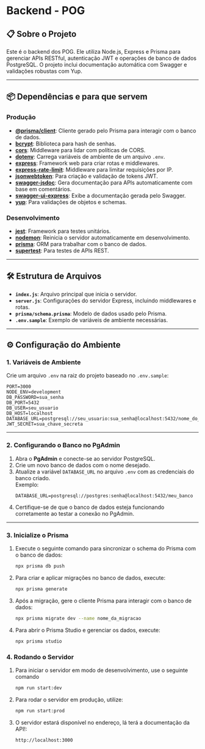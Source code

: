 # Backend - POG

## 📋 Sobre o Projeto

Este é o backend dos POG. Ele utiliza Node.js, Express e Prisma para gerenciar APIs RESTful, autenticação JWT e operações de banco de dados PostgreSQL. O projeto inclui documentação automática com Swagger e validações robustas com Yup.

---

## 📦 Dependências e para que servem

### Produção

- **[@prisma/client](https://www.prisma.io/)**: Cliente gerado pelo Prisma para interagir com o banco de dados.
- **[bcrypt](https://github.com/kelektiv/node.bcrypt.js)**: Biblioteca para hash de senhas.
- **[cors](https://github.com/expressjs/cors)**: Middleware para lidar com políticas de CORS.
- **[dotenv](https://github.com/motdotla/dotenv)**: Carrega variáveis de ambiente de um arquivo `.env`.
- **[express](https://expressjs.com/)**: Framework web para criar rotas e middlewares.
- **[express-rate-limit](https://github.com/nfriedly/express-rate-limit)**: Middleware para limitar requisições por IP.
- **[jsonwebtoken](https://github.com/auth0/node-jsonwebtoken)**: Para criação e validação de tokens JWT.
- **[swagger-jsdoc](https://github.com/Surnet/swagger-jsdoc)**: Gera documentação para APIs automaticamente com base em comentários.
- **[swagger-ui-express](https://github.com/scottie1984/swagger-ui-express)**: Exibe a documentação gerada pelo Swagger.
- **[yup](https://github.com/jquense/yup)**: Para validações de objetos e schemas.

### Desenvolvimento

- **[jest](https://jestjs.io/)**: Framework para testes unitários.
- **[nodemon](https://nodemon.io/)**: Reinicia o servidor automaticamente em desenvolvimento.
- **[prisma](https://www.prisma.io/)**: ORM para trabalhar com o banco de dados.
- **[supertest](https://github.com/ladjs/supertest)**: Para testes de APIs REST.

---

## 🛠️ Estrutura de Arquivos

- **`index.js`**: Arquivo principal que inicia o servidor.
- **`server.js`**: Configurações do servidor Express, incluindo middlewares e rotas.
- **`prisma/schema.prisma`**: Modelo de dados usado pelo Prisma.
- **`.env.sample`**: Exemplo de variáveis de ambiente necessárias.

---

## ⚙️ Configuração do Ambiente

### 1. Variáveis de Ambiente

Crie um arquivo `.env` na raiz do projeto baseado no `.env.sample`:

```plaintext
PORT=3000
NODE_ENV=development
DB_PASSWORD=sua_senha
DB_PORT=5432
DB_USER=seu_usuario
DB_HOST=localhost
DATABASE_URL=postgresql://seu_usuario:sua_senha@localhost:5432/nome_do_banco
JWT_SECRET=sua_chave_secreta
```
---

### 2. Configurando o Banco no PgAdmin

1. Abra o **PgAdmin** e conecte-se ao servidor PostgreSQL.
2. Crie um novo banco de dados com o nome desejado.
3. Atualize a variável `DATABASE_URL` no arquivo `.env` com as credenciais do banco criado.  
   Exemplo:  
   ```plaintext
   DATABASE_URL=postgresql://postgres:senha@localhost:5432/meu_banco
   ```
4. Certifique-se de que o banco de dados esteja funcionando corretamente ao testar a conexão no PgAdmin.

---

### 3. Inicialize o Prisma

1. Execute o seguinte comando para sincronizar o schema do Prisma com o banco de dados:
   ```bash
   npx prisma db push
   ```
2. Para criar e aplicar migrações no banco de dados, execute:
   ```bash
   npx prisma generate
   ```
3. Após a migração, gere o cliente Prisma para interagir com o banco de dados:
   ```bash
   npx prisma migrate dev --name nome_da_migracao
   ```
4. Para abrir o Prisma Studio e gerenciar os dados, execute:
   ```bash
   npx prisma studio
   ```


### 4. Rodando o Servidor

1. Para iniciar o servidor em modo de desenvolvimento, use o seguinte comando
   ```bash
   npm run start:dev
   ```
2. Para rodar o servidor em produção, utilize:
   ```bash
   npm run start:prod
   ```
3. O servidor estará disponível no endereço, lá terá a documentação da API!:
   ```bash
   http://localhost:3000
   ```
